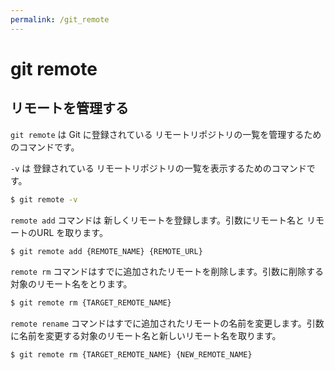 ```yaml
---
permalink: /git_remote
---
```


# git remote 

## リモートを管理する 

`git remote` は Git に登録されている リモートリポジトリの一覧を管理するためのコマンドです。

`-v` は 登録されている リモートリポジトリの一覧を表示するためのコマンドです。

```bash
$ git remote -v
```

`remote add` コマンドは 新しくリモートを登録します。引数にリモート名と リモートのURL を取ります。

```bash
$ git remote add {REMOTE_NAME} {REMOTE_URL}
```

`remote rm` コマンドはすでに追加されたリモートを削除します。引数に削除する対象のリモート名をとります。

```bash
$ git remote rm {TARGET_REMOTE_NAME}
```

`remote rename` コマンドはすでに追加されたリモートの名前を変更します。引数に名前を変更する対象のリモート名と新しいリモート名を取ります。

```bash
$ git remote rm {TARGET_REMOTE_NAME} {NEW_REMOTE_NAME}
```
